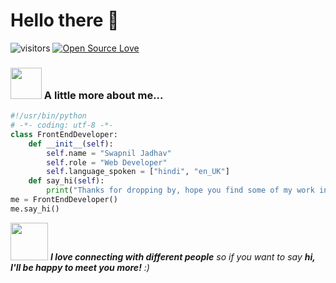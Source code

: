 # Hello there 👋

![visitors](https://visitor-badge.laobi.icu/badge?page_id=ProCoder97.ProCoder97)
[![Open Source Love](https://badges.frapsoft.com/os/v1/open-source.svg?v=102)](https://github.com/ellerbrock/open-source-badge/)

### <img src="https://media.giphy.com/media/VgCDAzcKvsR6OM0uWg/giphy.gif" width="50"> A little more about me...  


```python
#!/usr/bin/python
# -*- coding: utf-8 -*-
class FrontEndDeveloper:
    def __init__(self):
        self.name = "Swapnil Jadhav"
        self.role = "Web Developer"
        self.language_spoken = ["hindi", "en_UK"]
    def say_hi(self):
        print("Thanks for dropping by, hope you find some of my work interesting.")
me = FrontEndDeveloper()
me.say_hi()
```

<img src="https://media.giphy.com/media/LnQjpWaON8nhr21vNW/giphy.gif" width="60"> <em><b>I love connecting with different people</b> so if you want to say <b>hi, I'll be happy to meet you more!</b> :)</em>

